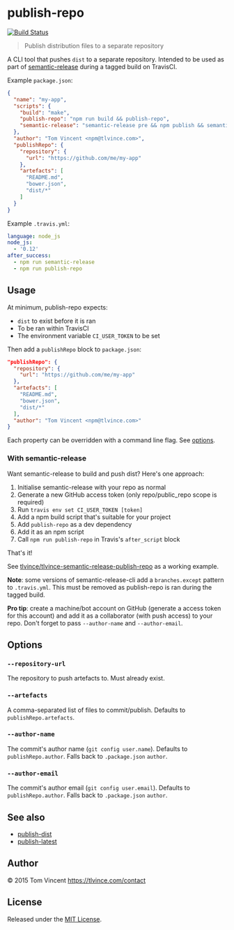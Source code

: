 # publish-repo

[![Build Status][travis-image]][travis-url]

> Publish distribution files to a separate repository

A CLI tool that pushes `dist` to a separate repository. Intended to be used as
part of [semantic-release][] during a tagged build on TravisCI.

Example `package.json`:

```json
{
  "name": "my-app",
  "scripts": {
    "build": "make",
    "publish-repo": "npm run build && publish-repo",
    "semantic-release": "semantic-release pre && npm publish && semantic-release post"
  },
  "author": "Tom Vincent <npm@tlvince.com>",
  "publishRepo": {
    "repository": {
      "url": "https://github.com/me/my-app"
    },
    "artefacts": [
      "README.md",
      "bower.json",
      "dist/*"
    ]
  }
}
```

Example `.travis.yml`:

```yml
language: node_js
node_js:
  - '0.12'
after_success:
  - npm run semantic-release
  - npm run publish-repo
```

[travis-image]: https://img.shields.io/travis/tlvince/publish-repo.svg
[travis-url]: https://travis-ci.org/tlvince/publish-repo
[semantic-release]: https://github.com/semantic-release/semantic-release

## Usage

At minimum, publish-repo expects:

* `dist` to exist before it is ran
* To be ran within TravisCI
* The environment variable `CI_USER_TOKEN` to be set

Then add a `publishRepo` block to `package.json`:

```json
"publishRepo": {
  "repository": {
    "url": "https://github.com/me/my-app"
  },
  "artefacts": [
    "README.md",
    "bower.json",
    "dist/*"
  ],
  "author": "Tom Vincent <npm@tlvince.com>"
}
```

Each property can be overridden with a command line flag. See
[options](#options).

### With semantic-release

Want semantic-release to build and push dist? Here's one approach:

1. Initialise semantic-release with your repo as normal
2. Generate a new GitHub access token (only repo/public_repo scope is required)
3. Run `travis env set CI_USER_TOKEN [token]`
4. Add a npm build script that's suitable for your project
5. Add `publish-repo` as a dev dependency
6. Add it as an npm script
8. Call `npm run publish-repo` in Travis's `after_script` block

That's it!

See [tlvince/tlvince-semantic-release-publish-repo][1] as a working example.

[1]: https://github.com/tlvince/tlvince-semantic-release-publish-repo

**Note**: some versions of semantic-release-cli add a `branches.except` pattern
to `.travis.yml`. This must be removed as publish-repo is ran during the tagged
build.

**Pro tip**: create a machine/bot account on GitHub (generate a access token
for this account) and add it as a collaborator (with push access) to your repo.
Don't forget to pass `--author-name` and `--author-email`.

## Options

### `--repository-url`

The repository to push artefacts to. Must already exist.

### `--artefacts`

A comma-separated list of files to commit/publish. Defaults to
`publishRepo.artefacts`.

### `--author-name`

The commit's author name (`git config user.name`). Defaults to
`publishRepo.author`. Falls back to `.package.json` `author`.

### `--author-email`

The commit's author email (`git config user.email`). Defaults to
`publishRepo.author`. Falls back to `.package.json` `author`.

## See also

* [publish-dist](https://www.npmjs.com/package/publish-dist)
* [publish-latest](https://www.npmjs.com/package/publish-latest)

## Author

© 2015 Tom Vincent <https://tlvince.com/contact>

## License

Released under the [MIT License](http://tlvince.mit-license.org).
